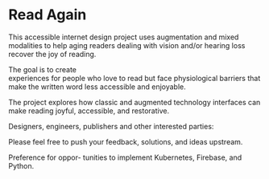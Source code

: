 Read Again
==========
This accessible internet 
design project uses 
augmentation and mixed 
modalities to help aging 
readers dealing with 
vision and/or hearing 
loss recover the joy of
reading. 

The goal is to create  
experiences for people who 
love to read but face 
physiological barriers 
that make the written word 
less accessible and 
enjoyable. 

The project explores how
classic and augmented 
technology interfaces 
can make reading joyful,
accessible, and
restorative.

Designers, engineers,
publishers and other 
interested parties: 

Please feel free to push 
your feedback, solutions, 
and ideas upstream.

Preference for oppor-
tunities to implement
Kubernetes, Firebase,
and Python.








